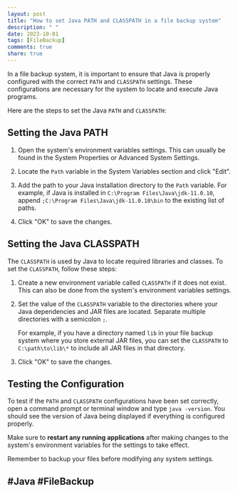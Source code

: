 ```yaml
---
layout: post
title: "How to set Java PATH and CLASSPATH in a file backup system"
description: " "
date: 2023-10-01
tags: [FileBackup]
comments: true
share: true
---
```


In a file backup system, it is important to ensure that Java is properly configured with the correct `PATH` and `CLASSPATH` settings. These configurations are necessary for the system to locate and execute Java programs. 

Here are the steps to set the Java `PATH` and `CLASSPATH`:

## Setting the Java PATH
1. Open the system's environment variables settings. This can usually be found in the System Properties or Advanced System Settings.
2. Locate the `Path` variable in the System Variables section and click "Edit".

3. Add the path to your Java installation directory to the `Path` variable. For example, if Java is installed in `C:\Program Files\Java\jdk-11.0.10`, append `;C:\Program Files\Java\jdk-11.0.10\bin` to the existing list of paths.

4. Click "OK" to save the changes.

## Setting the Java CLASSPATH

The `CLASSPATH` is used by Java to locate required libraries and classes. To set the `CLASSPATH`, follow these steps:

1. Create a new environment variable called `CLASSPATH` if it does not exist. This can also be done from the system's environment variables settings.

2. Set the value of the `CLASSPATH` variable to the directories where your Java dependencies and JAR files are located. Separate multiple directories with a semicolon `;`.

   For example, if you have a directory named `lib` in your file backup system where you store external JAR files, you can set the `CLASSPATH` to `C:\path\to\lib\*` to include all JAR files in that directory.

3. Click "OK" to save the changes.

## Testing the Configuration

To test if the `PATH` and `CLASSPATH` configurations have been set correctly, open a command prompt or terminal window and type `java -version`. You should see the version of Java being displayed if everything is configured properly.

Make sure to **restart any running applications** after making changes to the system's environment variables for the settings to take effect.

Remember to backup your files before modifying any system settings.

## #Java #FileBackup